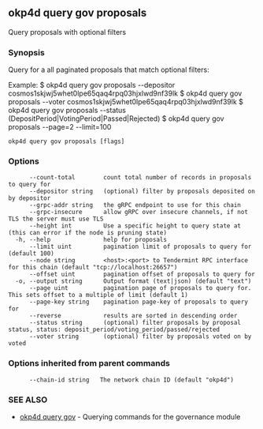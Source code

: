 ## okp4d query gov proposals

Query proposals with optional filters

### Synopsis

Query for a all paginated proposals that match optional filters:

Example:
$ okp4d query gov proposals --depositor cosmos1skjwj5whet0lpe65qaq4rpq03hjxlwd9nf39lk
$ okp4d query gov proposals --voter cosmos1skjwj5whet0lpe65qaq4rpq03hjxlwd9nf39lk
$ okp4d query gov proposals --status (DepositPeriod|VotingPeriod|Passed|Rejected)
$ okp4d query gov proposals --page=2 --limit=100

```
okp4d query gov proposals [flags]
```

### Options

```
      --count-total        count total number of records in proposals to query for
      --depositor string   (optional) filter by proposals deposited on by depositor
      --grpc-addr string   the gRPC endpoint to use for this chain
      --grpc-insecure      allow gRPC over insecure channels, if not TLS the server must use TLS
      --height int         Use a specific height to query state at (this can error if the node is pruning state)
  -h, --help               help for proposals
      --limit uint         pagination limit of proposals to query for (default 100)
      --node string        <host>:<port> to Tendermint RPC interface for this chain (default "tcp://localhost:26657")
      --offset uint        pagination offset of proposals to query for
  -o, --output string      Output format (text|json) (default "text")
      --page uint          pagination page of proposals to query for. This sets offset to a multiple of limit (default 1)
      --page-key string    pagination page-key of proposals to query for
      --reverse            results are sorted in descending order
      --status string      (optional) filter proposals by proposal status, status: deposit_period/voting_period/passed/rejected
      --voter string       (optional) filter by proposals voted on by voted
```

### Options inherited from parent commands

```
      --chain-id string   The network chain ID (default "okp4d")
```

### SEE ALSO

* [okp4d query gov](okp4d_query_gov.md)	 - Querying commands for the governance module
